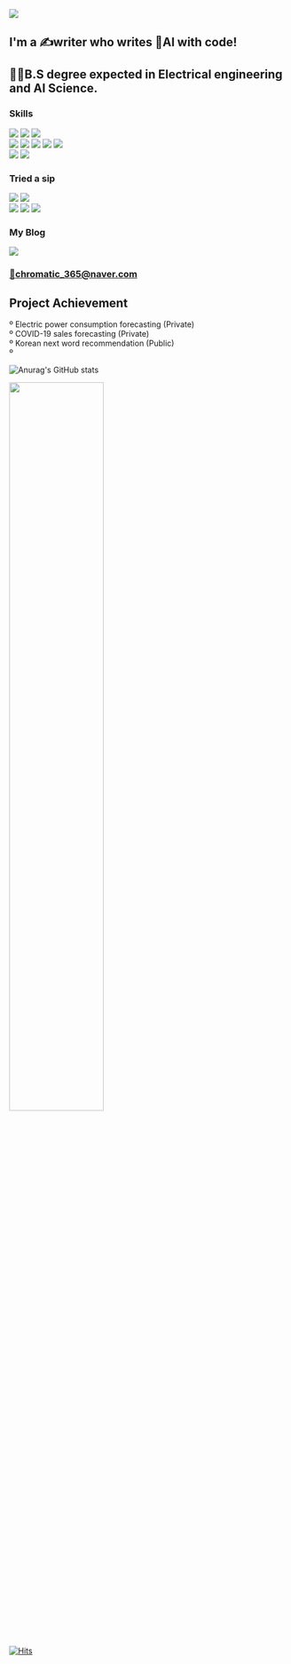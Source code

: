 <!--
<div align="center">
-->

<img src="https://capsule-render.vercel.app/api?type=waving&color=gradient&&animation=fadeIn&height=300&section=header&text=Chromatic-Hwi&fontSize=90" />


## I'm a ✍writer who writes 🧠AI with code!<br/><br/>👨‍🎓B.S degree expected in Electrical engineering and AI Science.


### Skills
<img src="https://img.shields.io/badge/Atom-66595C?style=square&logo=Atom&logoColor=white"/><a>
<img src="https://img.shields.io/badge/Jupyter-F37626?style=square&logo=Jupyter&logoColor=white"/>
<img src="https://img.shields.io/badge/Google Colab-F9AB00?style=square&logo=Google Colab&logoColor=white"/><br/>
<img src="https://img.shields.io/badge/Python-3776AB?style=square&logo=Python&logoColor=white"/>
<img src="https://img.shields.io/badge/pandas-150458?style=square&logo=Pandas&logoColor=white"/>
<img src="https://img.shields.io/badge/Keras-D00000?style=square&logo=Keras&logoColor=white"/>
<img src="https://img.shields.io/badge/TensorFlow-FF6F00?style=square&logo=TensorFlow&logoColor=white"/>
<img src="https://img.shields.io/badge/MySQL-4479A1?style=square&logo=MySQL&logoColor=white"/>
<br/>
<img src="https://img.shields.io/badge/Arduino-00979D?style=square&logo=Arduino&logoColor=white"/>
<img src="https://img.shields.io/badge/Raspberry Pi-A22846?style=square&logo=Raspberry Pi&logoColor=white"/>

### Tried a sip
<img src="https://img.shields.io/badge/PyCharm-000000?style=square&logo=PyCharm&logoColor=white"/><a>
<img src="https://img.shields.io/badge/Visual Studio-5C2D91?style=square&logo=Visual Studio&logoColor=white"/><br/>
<img src="https://img.shields.io/badge/C-A8B9CC?style=square&logo=C&logoColor=white"/>
<img src="https://img.shields.io/badge/Linux-FCC624?style=square&logo=Linux&logoColor=white"/>
<img src="https://img.shields.io/badge/Grafana-F46800?style=square&logo=Grafana&logoColor=white"/>
  
### My Blog
<a href="https://blog.naver.com/chromatic_365" target="_blank"><img src="https://img.shields.io/badge/Tech Blog-03C75A?style=flat-square&logo=Naver&logoColor=white" />
  
### 📧chromatic_365@naver.com
  
## Project Achievement 
  º Electric power consumption forecasting (Private)<br/>
  º COVID-19 sales forecasting (Private)<br/>
  º Korean next word recommendation (Public)<br/>
  º 
<br/>

![Anurag's GitHub stats](https://github-readme-stats.vercel.app/api?username=Chromatic-Hwi&include_all_commits&count_private=False&hide=issues,prs&show_icons=true&theme=tokyonight)
  
<img width="58%" src="https://user-images.githubusercontent.com/89522246/159153932-cda2f163-33a0-4eb6-a43e-27eacd43b794.gif"/>
  
[![Hits](https://hits.seeyoufarm.com/api/count/incr/badge.svg?url=https%3A%2F%2Fgithub.com%2FChromatic-Hwi&count_bg=%2379C83D&title_bg=%238E4AE1&icon=github.svg&icon_color=%23393737&title=Visitor&edge_flat=false)](https://hits.seeyoufarm.com)



<!--
</div>
-->
